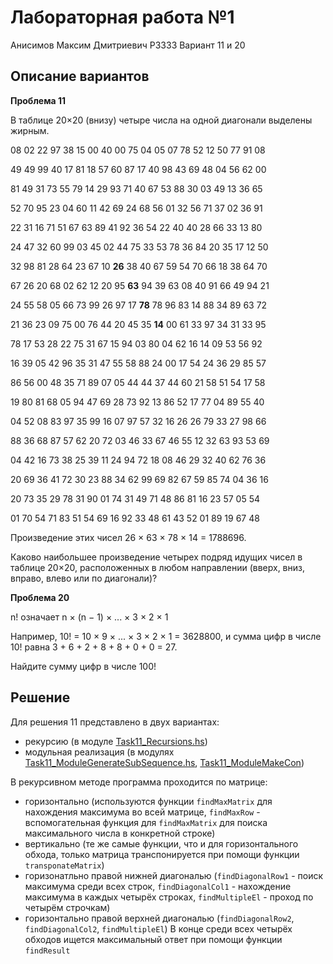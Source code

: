 Лабораторная работа №1 
======
Анисимов Максим Дмитриевич Р3333
Вариант 11 и 20

Описание вариантов
---

**Проблема 11**

В таблице 20×20 (внизу) четыре числа на одной диагонали выделены жирным.

08 02 22 97 38 15 00 40 00 75 04 05 07 78 52 12 50 77 91 08

49 49 99 40 17 81 18 57 60 87 17 40 98 43 69 48 04 56 62 00

81 49 31 73 55 79 14 29 93 71 40 67 53 88 30 03 49 13 36 65

52 70 95 23 04 60 11 42 69 24 68 56 01 32 56 71 37 02 36 91

22 31 16 71 51 67 63 89 41 92 36 54 22 40 40 28 66 33 13 80

24 47 32 60 99 03 45 02 44 75 33 53 78 36 84 20 35 17 12 50

32 98 81 28 64 23 67 10 **26** 38 40 67 59 54 70 66 18 38 64 70

67 26 20 68 02 62 12 20 95 **63** 94 39 63 08 40 91 66 49 94 21

24 55 58 05 66 73 99 26 97 17 **78** 78 96 83 14 88 34 89 63 72

21 36 23 09 75 00 76 44 20 45 35 **14** 00 61 33 97 34 31 33 95

78 17 53 28 22 75 31 67 15 94 03 80 04 62 16 14 09 53 56 92

16 39 05 42 96 35 31 47 55 58 88 24 00 17 54 24 36 29 85 57

86 56 00 48 35 71 89 07 05 44 44 37 44 60 21 58 51 54 17 58

19 80 81 68 05 94 47 69 28 73 92 13 86 52 17 77 04 89 55 40

04 52 08 83 97 35 99 16 07 97 57 32 16 26 26 79 33 27 98 66

88 36 68 87 57 62 20 72 03 46 33 67 46 55 12 32 63 93 53 69

04 42 16 73 38 25 39 11 24 94 72 18 08 46 29 32 40 62 76 36

20 69 36 41 72 30 23 88 34 62 99 69 82 67 59 85 74 04 36 16

20 73 35 29 78 31 90 01 74 31 49 71 48 86 81 16 23 57 05 54

01 70 54 71 83 51 54 69 16 92 33 48 61 43 52 01 89 19 67 48

Произведение этих чисел 26 × 63 × 78 × 14 = 1788696.

Каково наибольшее произведение четырех подряд идущих чисел в таблице 20×20, расположенных в любом направлении (вверх, вниз, вправо, влево или по диагонали)?

**Проблема 20**

n! означает n × (n − 1) × ... × 3 × 2 × 1

Например, 10! = 10 × 9 × ... × 3 × 2 × 1 = 3628800,
и сумма цифр в числе 10! равна 3 + 6 + 2 + 8 + 8 + 0 + 0 = 27.

Найдите сумму цифр в числе 100!

Решение
---
Для решения 11 представлено в двух вариантах: 
* рекурсию (в модуле [Task11_Recursions.hs](https://github.com/MyximAnisimov/FunctionalProgrammingLab1/blob/main/src/Task11_Recursions.hs))
* модульная реализация (в модулях [Task11_ModuleGenerateSubSequence.hs](https://github.com/MyximAnisimov/FunctionalProgrammingLab1/blob/main/src/Task11_ModuleGenerateSub.hs), [Task11_ModuleMakeCon](https://github.com/MyximAnisimov/FunctionalProgrammingLab1/blob/main/src/Task11_ModuleMakeCon.hs))

В рекурсивном методе программа проходится по матрице:
- горизонтально (используются функции `findMaxMatrix` для нахождения максимума во всей матрице, `findMaxRow` - вспомогательная функция для `findMaxMatrix` для поиска максимального числа в конкретной строке)
- вертикально (те же самые функции, что и для горизонтального обхода, только матрица транспонируется при помощи функции `transponateMatrix`)
- горизонатльно правой нижней диагональю (`findDiagonalRow1` - поиск максимума среди всех строк, `findDiagonalCol1` - нахождение максимума в каждых четырёх строках, `findMultipleEl` - проход по четырём строчкам)
- горизонтально правой верхней диагональю (`findDiagonalRow2`, `findDiagonalCol2`, `findMultipleEl`)
В конце среди всех четырёх обходов ищется максимальный ответ при помощи функции `findResult`





